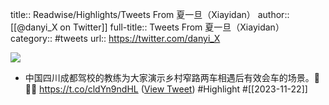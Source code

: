 title:: Readwise/Highlights/Tweets From 夏一旦（Xiayidan）
author:: [[@danyi_X on Twitter]]
full-title:: Tweets From 夏一旦（Xiayidan）
category:: #tweets
url:: https://twitter.com/danyi_X

![](https://pbs.twimg.com/profile_images/1626878887300042752/PQ8wxQdD.jpg)
- 中国四川成都驾校的教练为大家演示乡村窄路两车相遇后有效会车的场景。👏👏👏 https://t.co/cldYn9ndHL ([View Tweet](https://twitter.com/danyi_X/status/1726604811834175846)) #Highlight #[[2023-11-22]]